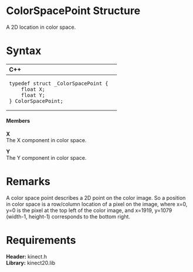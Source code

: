 ColorSpacePoint Structure  
=========================  

A 2D location in color space. <span id="syntaxSection"></span>

Syntax  
======  

<table>
<colgroup>
<col width="100%" />
</colgroup>
<thead>
<tr class="header">
<th align="left">C++</th>
</tr>
</thead>
<tbody>
<tr class="odd">
<td align="left"><pre><code>typedef struct _ColorSpacePoint {  
    float X;  
    float Y;  
} ColorSpacePoint;</code></pre></td>
</tr>
</tbody>
</table>

<span id="ID4EG"></span>
#### Members  

**X**    
The X component in color space.  

**Y**    
The Y component in color space.  

<span id="remarks"></span>

Remarks  
=======  

A color space point describes a 2D point on the color image. So a position in color space is a row/column location of a pixel on the image, where x=0, y=0 is the pixel at the top left of the color image, and x=1919, y=1079 (width-1, height-1) corresponds to the bottom right.  

<span id="requirements"></span>

Requirements  
============  

**Header:** kinect.h  
**Library:** kinect20.lib  



<!--Please do not edit the data in the comment block below.-->
<!--
TOCTitle : ColorSpacePoint Structure
RLTitle : ColorSpacePoint Structure
KeywordK : ColorSpacePoint structure
KeywordF : ColorSpacePoint
KeywordF : Microsoft.Kinect.kinect.ColorSpacePoint
KeywordA : T:Microsoft.Kinect.kinect.ColorSpacePoint
AssetID : T:Microsoft.Kinect.kinect.ColorSpacePoint
Locale : en-us
CommunityContent : 1
APIType : Managed
APILocation : 
APIName : Microsoft.Kinect.kinect.ColorSpacePoint
TargetOS : Windows
TopicType : kbSyntax
DevLang : C++
DocSet : K4Wv2
ProjType : K4Wv2Proj
Technology : Kinect for Windows
Product : Kinect for Windows SDK v2
productversion : 20
-->
